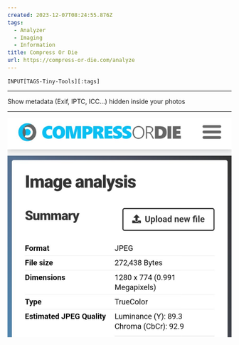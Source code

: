 ```yaml
---
created: 2023-12-07T08:24:55.876Z
tags: 
  - Analyzer
  - Imaging
  - Information
title: Compress Or Die
url: https://compress-or-die.com/analyze
---
```

```meta-bind
INPUT[TAGS-Tiny-Tools][:tags]
```

___
Show metadata (Exif, IPTC, ICC...) hidden inside your photos
___

![](_attachments/compress-or-die.jpg)
